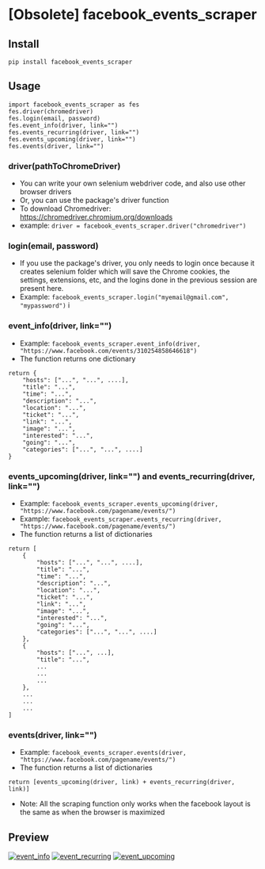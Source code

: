 # [Obsolete] facebook_events_scraper

## Install

`pip install facebook_events_scraper`

## Usage

```
import facebook_events_scraper as fes
fes.driver(chromedriver)
fes.login(email, password)
fes.event_info(driver, link="")
fes.events_recurring(driver, link="")
fes.events_upcoming(driver, link="")
fes.events(driver, link="")
```

### driver(pathToChromeDriver)

- You can write your own selenium webdriver code, and also use other browser drivers
- Or, you can use the package's driver function
- To download Chromedriver: https://chromedriver.chromium.org/downloads
- example:
  `driver = facebook_events_scraper.driver("chromedriver")`

### login(email, password)

- If you use the package's driver, you only needs to login once because it creates selenium folder which will save the Chrome cookies, the settings, extensions, etc, and the logins done in the previous session are present here.
- Example: `facebook_events_scraper.login("myemail@gmail.com", "mypassword")`
  i

### event_info(driver, link="")

- Example: `facebook_events_scraper.event_info(driver, "https://www.facebook.com/events/310254858646618")`
- The function returns one dictionary

```
return {
    "hosts": ["...", "...", ....],
    "title": "...",
    "time": "...",
    "description": "...",
    "location": "...",
    "ticket": "...",
    "link": "...",
    "image": "...",
    "interested": "...",
    "going": "...",
    "categories": ["...", "...", ....]
}
```

### events_upcoming(driver, link="") and events_recurring(driver, link="")

- Example: `facebook_events_scraper.events_upcoming(driver, "https://www.facebook.com/pagename/events/")`
- Example: `facebook_events_scraper.events_recurring(driver, "https://www.facebook.com/pagename/events/")`
- The function returns a list of dictionaries

```
return [
    {
        "hosts": ["...", "...", ....],
        "title": "...",
        "time": "...",
        "description": "...",
        "location": "...",
        "ticket": "...",
        "link": "...",
        "image": "...",
        "interested": "...",
        "going": "...",
        "categories": ["...", "...", ....]
    },
    {
        "hosts": ["...", ...],
        "title": "...",
        ...
        ...
        ...
    },
    ...
    ...
    ...
]
```

### events(driver, link="")

- Example: `facebook_events_scraper.events(driver, "https://www.facebook.com/pagename/events/")`
- The function returns a list of dictionaries

```
return [events_upcoming(driver, link) + events_recurring(driver, link)]
```

- Note: All the scraping function only works when the facebook layout is the same as when the browser is maximized

## Preview

[![event_info](https://thumbs.gfycat.com/UncommonPoliteIchthyostega-size_restricted.gif)](https://giant.gfycat.com/UncommonPoliteIchthyostega.mp4)
[![event_recurring](https://thumbs.gfycat.com/WideeyedLoathsomeBanteng-size_restricted.gif)](https://giant.gfycat.com/WideeyedLoathsomeBanteng.mp4)
[![event_upcoming](https://thumbs.gfycat.com/ReliableWarlikeBobcat-size_restricted.gif)](https://giant.gfycat.com/ReliableWarlikeBobcat.mp4)
